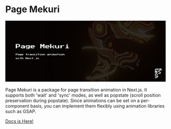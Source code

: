 # Page Mekuri

![page-mekuri](public/app-header.jpg)

Page Mekuri is a package for page transition animation in Next.js. It supports both 'wait' and 'sync' modes, as well as popstate (scroll position preservation during popstate). Since animations can be set on a per-component basis, you can implement them flexibly using animation libraries such as GSAP.

[Docs is Here!](https://funtech-inc.notion.site/docs-2fc596dbda464b41a0efc22b2fc7a4ee?pvs=4)
